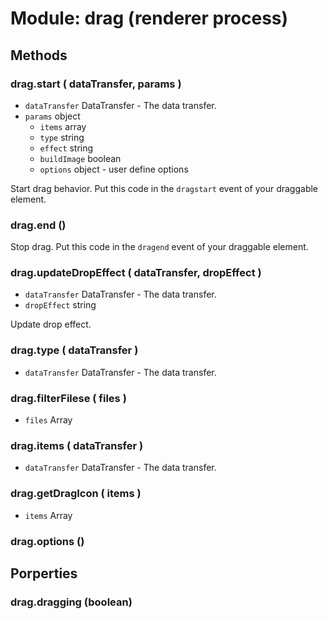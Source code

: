 # Module: drag (renderer process)

## Methods

### drag.start ( dataTransfer, params )

  - `dataTransfer` DataTransfer - The data transfer.
  - `params` object
    - `items` array
    - `type` string
    - `effect` string
    - `buildImage` boolean
    - `options` object - user define options

Start drag behavior. Put this code in the `dragstart` event of your draggable element.

### drag.end ()

Stop drag. Put this code in the `dragend` event of your draggable element.

### drag.updateDropEffect ( dataTransfer, dropEffect )

  - `dataTransfer` DataTransfer - The data transfer.
  - `dropEffect` string

Update drop effect.

### drag.type ( dataTransfer )

  - `dataTransfer` DataTransfer - The data transfer.

### drag.filterFilese ( files )

  - `files` Array

### drag.items ( dataTransfer )

  - `dataTransfer` DataTransfer - The data transfer.

### drag.getDragIcon ( items )

  - `items` Array

### drag.options ()

## Porperties

### drag.dragging (boolean)